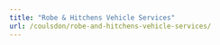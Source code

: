 ```yaml
---
title: "Robe & Hitchens Vehicle Services"
url: /coulsdon/robe-and-hitchens-vehicle-services/
---
```

